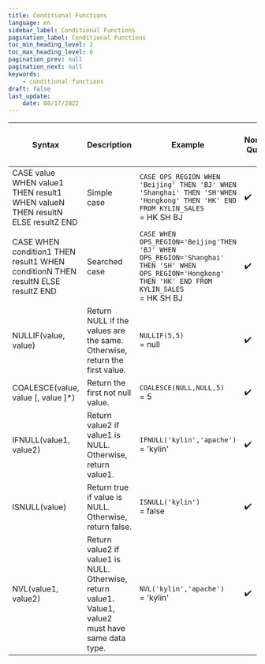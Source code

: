 ```yaml
---
title: Conditional Functions
language: en
sidebar_label: Conditional Functions
pagination_label: Conditional Functions
toc_min_heading_level: 2
toc_max_heading_level: 6
pagination_prev: null
pagination_next: null
keywords:
    - conditional functions
draft: false
last_update:
    date: 08/17/2022
---
```


| Syntax                                                       | Description                                                  | Example                                                      | Normal Query | Pushdown Query | Defined as Computed Column | Suggested as Computed Column |
| ------------------------------------------------------------ | ------------------------------------------------------------ | ------------------------------------------------------------ | ------------ | -------------- | -------------------------- | ------------------------- |
| CASE value WHEN value1 THEN result1 WHEN valueN THEN resultN ELSE resultZ END | Simple case                                                  | `CASE OPS_REGION WHEN 'Beijing' THEN 'BJ' WHEN 'Shanghai' THEN 'SH'WHEN 'Hongkong' THEN 'HK' END FROM KYLIN_SALES` <br /> = HK SH BJ | ✔️            | ✔️              | ✔️                          | ✔️                         |
| CASE WHEN condition1 THEN result1 WHEN conditionN THEN resultN ELSE resultZ END | Searched case                                                | `CASE WHEN OPS_REGION='Beijing'THEN 'BJ' WHEN OPS_REGION='Shanghai' THEN 'SH' WHEN OPS_REGION='Hongkong' THEN 'HK' END FROM KYLIN_SALES`<br /> = HK SH BJ | ✔️            | ✔️              | ✔️                          | ✔️                         |
| NULLIF(value, value)                                         | Return NULL if the values are the same. Otherwise, return the first value. | `NULLIF(5,5)`<br /> = null                                   | ✔️            | ✔️              | ✔️                          |  ✔️                         |
| COALESCE(value, value [, value ]*)                           | Return the first not null value.                 | `COALESCE(NULL,NULL,5)`<br /> = 5                            | ✔️            | ✔️              | ✔️                          |  ✔️                          |
| IFNULL(value1, value2)                                       | Return value2 if value1 is NULL. Otherwise, return value1. | `IFNULL('kylin','apache')`<br /> = 'kylin'  | ✔️        | ✔️        | ✔️                | ✔️              |
| ISNULL(value)                                                | Return true if value is NULL. Otherwise, return false. | `ISNULL('kylin')` <br /> = false                   | ✔️        | ✔️        | ✔️                |  ✔️                |
| NVL(value1, value2)                                          | Return value2 if value1 is NULL. Otherwise, return value1. Value1, value2 must have same data type. | `NVL('kylin','apache')`<br /> = 'kylin'  | ✔️        | ✔️        | ✔️                | ✔️               |
